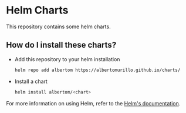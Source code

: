 # Helm Charts

This repository contains some helm charts.

## How do I install these charts?

* Add this repository to your helm installation
  ```bash
  helm repo add albertom https://albertomurillo.github.io/charts/
  ```

* Install a chart
  ```bash
  helm install albertom/<chart>
  ```

For more information on using Helm, refer to the [Helm's documentation](https://github.com/kubernetes/helm#docs).
